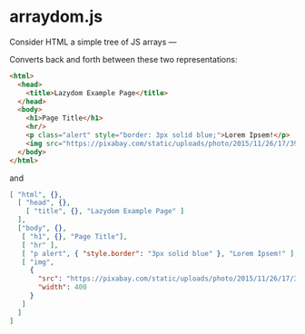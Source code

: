 # arraydom.js

Consider HTML a simple tree of JS arrays — 

Converts back and forth between these two representations:

```html
<html>
  <head>
    <title>Lazydom Example Page</title>
  </head>
  <body>
    <h1>Page Title</h1>
    <hr/>
    <p class="alert" style="border: 3px solid blue;">Lorem Ipsem!</p>
    <img src="https://pixabay.com/static/uploads/photo/2015/11/26/17/39/cat-1064225_960_720.jpg" width="400" />
  </body>
</html>
```

and

```json
[ "html", {},
  [ "head", {},
    [ "title", {}, "Lazydom Example Page" ]
  ],
  ["body", {},
   [ "h1", {}, "Page Title"],
   [ "hr" ],
   [ "p alert", { "style.border": "3px solid blue" }, "Lorem Ipsem!" ],
   [ "img",
     {
       "src": "https://pixabay.com/static/uploads/photo/2015/11/26/17/39/cat-1064225_960_720.jpg",
       "width": 400
     }
   ]
  ]
]
```
